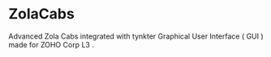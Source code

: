 # ZolaCabs
Advanced Zola Cabs integrated with tynkter Graphical User Interface ( GUI ) made for ZOHO Corp L3 .
